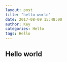 ```yaml
---
layout: post
title: "hello world"
date: 2017-08-09 15:48:00
author: Key
categories: Hello
tags: Hello
---
```


## Hello world
 
